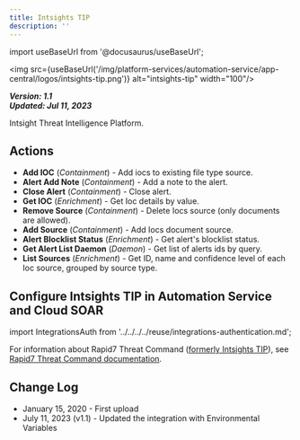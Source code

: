 ```yaml
---
title: Intsights TIP
description: ''
---
```

import useBaseUrl from '@docusaurus/useBaseUrl';

<img src={useBaseUrl('/img/platform-services/automation-service/app-central/logos/intsights-tip.png')} alt="intsights-tip" width="100"/>

***Version: 1.1  
Updated: Jul 11, 2023***

Intsight Threat Intelligence Platform.

## Actions

* **Add IOC** (*Containment*) - Add iocs to existing file type source.
* **Alert Add Note** (*Containment*) - Add a note to the alert.
* **Close Alert** (*Containment*) - Close alert.
* **Get IOC** (*Enrichment*) - Get Ioc details by value.
* **Remove Source** (*Containment*) - Delete Iocs source (only documents are allowed).
* **Add Source** (*Containment*) - Add Iocs document source.
* **Alert Blocklist Status** (*Enrichment*) - Get alert's blocklist status.
* **Get Alert List Daemon** (*Daemon*) - Get list of alerts ids by query.
* **List Sources** (*Enrichment*) - Get ID, name and confidence level of each Ioc source, grouped by source type.

## Configure Intsights TIP in Automation Service and Cloud SOAR

import IntegrationsAuth from '../../../../reuse/integrations-authentication.md';

<IntegrationsAuth/>

For information about Rapid7 Threat Command ([formerly Intsights TIP](https://www.msspalert.com/news/rapid7-acquires-intsights-cyber)), see [Rapid7 Threat Command documentation](https://docs.rapid7.com/).

## Change Log

* January 15, 2020 - First upload
* July 11, 2023 (v1.1) - Updated the integration with Environmental Variables

